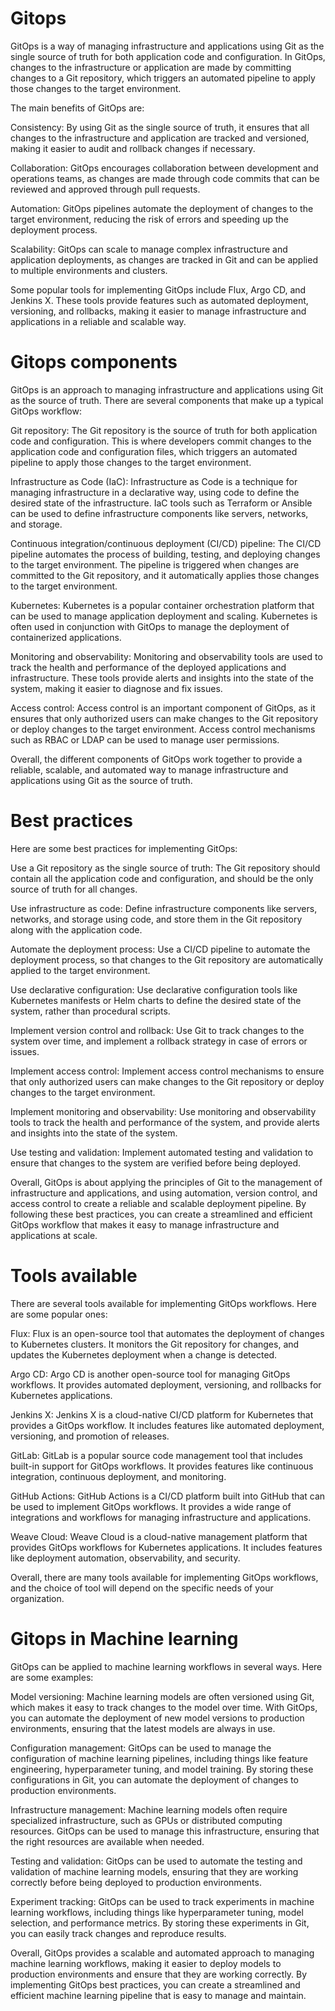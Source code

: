 # Gitops

GitOps is a way of managing infrastructure and applications using Git as the single source of truth for both application code and configuration. In GitOps, changes to the infrastructure or application are made by committing changes to a Git repository, which triggers an automated pipeline to apply those changes to the target environment.

The main benefits of GitOps are:

Consistency: By using Git as the single source of truth, it ensures that all changes to the infrastructure and application are tracked and versioned, making it easier to audit and rollback changes if necessary.

Collaboration: GitOps encourages collaboration between development and operations teams, as changes are made through code commits that can be reviewed and approved through pull requests.

Automation: GitOps pipelines automate the deployment of changes to the target environment, reducing the risk of errors and speeding up the deployment process.

Scalability: GitOps can scale to manage complex infrastructure and application deployments, as changes are tracked in Git and can be applied to multiple environments and clusters.

Some popular tools for implementing GitOps include Flux, Argo CD, and Jenkins X. These tools provide features such as automated deployment, versioning, and rollbacks, making it easier to manage infrastructure and applications in a reliable and scalable way.


# Gitops components

GitOps is an approach to managing infrastructure and applications using Git as the source of truth. There are several components that make up a typical GitOps workflow:

Git repository: The Git repository is the source of truth for both application code and configuration. This is where developers commit changes to the application code and configuration files, which triggers an automated pipeline to apply those changes to the target environment.

Infrastructure as Code (IaC): Infrastructure as Code is a technique for managing infrastructure in a declarative way, using code to define the desired state of the infrastructure. IaC tools such as Terraform or Ansible can be used to define infrastructure components like servers, networks, and storage.

Continuous integration/continuous deployment (CI/CD) pipeline: The CI/CD pipeline automates the process of building, testing, and deploying changes to the target environment. The pipeline is triggered when changes are committed to the Git repository, and it automatically applies those changes to the target environment.

Kubernetes: Kubernetes is a popular container orchestration platform that can be used to manage application deployment and scaling. Kubernetes is often used in conjunction with GitOps to manage the deployment of containerized applications.

Monitoring and observability: Monitoring and observability tools are used to track the health and performance of the deployed applications and infrastructure. These tools provide alerts and insights into the state of the system, making it easier to diagnose and fix issues.

Access control: Access control is an important component of GitOps, as it ensures that only authorized users can make changes to the Git repository or deploy changes to the target environment. Access control mechanisms such as RBAC or LDAP can be used to manage user permissions.

Overall, the different components of GitOps work together to provide a reliable, scalable, and automated way to manage infrastructure and applications using Git as the source of truth.

# Best practices

Here are some best practices for implementing GitOps:

Use a Git repository as the single source of truth: The Git repository should contain all the application code and configuration, and should be the only source of truth for all changes.

Use infrastructure as code: Define infrastructure components like servers, networks, and storage using code, and store them in the Git repository along with the application code.

Automate the deployment process: Use a CI/CD pipeline to automate the deployment process, so that changes to the Git repository are automatically applied to the target environment.

Use declarative configuration: Use declarative configuration tools like Kubernetes manifests or Helm charts to define the desired state of the system, rather than procedural scripts.

Implement version control and rollback: Use Git to track changes to the system over time, and implement a rollback strategy in case of errors or issues.

Implement access control: Implement access control mechanisms to ensure that only authorized users can make changes to the Git repository or deploy changes to the target environment.

Implement monitoring and observability: Use monitoring and observability tools to track the health and performance of the system, and provide alerts and insights into the state of the system.

Use testing and validation: Implement automated testing and validation to ensure that changes to the system are verified before being deployed.

Overall, GitOps is about applying the principles of Git to the management of infrastructure and applications, and using automation, version control, and access control to create a reliable and scalable deployment pipeline. By following these best practices, you can create a streamlined and efficient GitOps workflow that makes it easy to manage infrastructure and applications at scale.

# Tools available

There are several tools available for implementing GitOps workflows. Here are some popular ones:

Flux: Flux is an open-source tool that automates the deployment of changes to Kubernetes clusters. It monitors the Git repository for changes, and updates the Kubernetes deployment when a change is detected.

Argo CD: Argo CD is another open-source tool for managing GitOps workflows. It provides automated deployment, versioning, and rollbacks for Kubernetes applications.

Jenkins X: Jenkins X is a cloud-native CI/CD platform for Kubernetes that provides a GitOps workflow. It includes features like automated deployment, versioning, and promotion of releases.

GitLab: GitLab is a popular source code management tool that includes built-in support for GitOps workflows. It provides features like continuous integration, continuous deployment, and monitoring.

GitHub Actions: GitHub Actions is a CI/CD platform built into GitHub that can be used to implement GitOps workflows. It provides a wide range of integrations and workflows for managing infrastructure and applications.

Weave Cloud: Weave Cloud is a cloud-native management platform that provides GitOps workflows for Kubernetes applications. It includes features like deployment automation, observability, and security.

Overall, there are many tools available for implementing GitOps workflows, and the choice of tool will depend on the specific needs of your organization.

# Gitops in Machine learning

GitOps can be applied to machine learning workflows in several ways. Here are some examples:

Model versioning: Machine learning models are often versioned using Git, which makes it easy to track changes to the model over time. With GitOps, you can automate the deployment of new model versions to production environments, ensuring that the latest models are always in use.

Configuration management: GitOps can be used to manage the configuration of machine learning pipelines, including things like feature engineering, hyperparameter tuning, and model training. By storing these configurations in Git, you can automate the deployment of changes to production environments.

Infrastructure management: Machine learning models often require specialized infrastructure, such as GPUs or distributed computing resources. GitOps can be used to manage this infrastructure, ensuring that the right resources are available when needed.

Testing and validation: GitOps can be used to automate the testing and validation of machine learning models, ensuring that they are working correctly before being deployed to production environments.

Experiment tracking: GitOps can be used to track experiments in machine learning workflows, including things like hyperparameter tuning, model selection, and performance metrics. By storing these experiments in Git, you can easily track changes and reproduce results.

Overall, GitOps provides a scalable and automated approach to managing machine learning workflows, making it easier to deploy models to production environments and ensure that they are working correctly. By implementing GitOps best practices, you can create a streamlined and efficient machine learning pipeline that is easy to manage and maintain.


